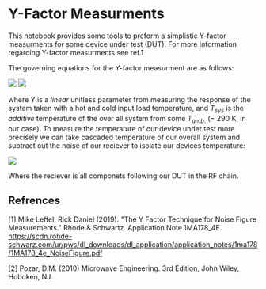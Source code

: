 # Y-Factor Measurments

This notebook provides some tools to preform a simplistic Y-factor measurments for some device under test (DUT). For more information regarding Y-factor measurments see ref.1

The governing equations for the Y-factor measurment are as follows: 

<img src="https://render.githubusercontent.com/render/math?math=Y%20\equiv%20\frac{P_{hot}}{P_{cold}}%20\left[%20\frac{W}{W}%20\right]">


<img  src="https://render.githubusercontent.com/render/math?math=T_{sys} = \frac{T_{hot} - Y \cdot T_{cold}}{Y-1} [K]">

where Y is a _linear_ unitless parameter from measuring the response of the system taken with a hot and cold input load temperature, and $T_{sys}$ is the _additive_ temperature of the over all system from some $T_{amb.}$ (= 290 K, in our case). To measure the temperature of our device under test more precisely we can take cascaded temperature of our overall system and subtract out the noise of our reciever  to isolate our devices temperature: 

<img  src="https://render.githubusercontent.com/render/math?math=T_{sys} =T_{dut} = T_{sys}-\frac{T_{recv}}{G_{dut}} [K]">

Where the reciever is all componets following our DUT in the RF chain.

## Refrences

[1] Mike Leffel, Rick Daniel (2019). "The Y Factor Technique for Noise
Figure Measurements." Rhode & Schwartz. Application Note 1MA178_4E. https://scdn.rohde-schwarz.com/ur/pws/dl_downloads/dl_application/application_notes/1ma178/1MA178_4e_NoiseFigure.pdf

[2] Pozar, D.M. (2010) Microwave Engineering. 3rd Edition, John Wiley, Hoboken, NJ. 